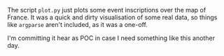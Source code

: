 The script `plot.py` just plots some event inscriptions over the map
of France.  It was a quick and dirty visualisation of some real data,
so things like `argparse` aren't included, as it was a one-off.

I'm committing it hear as POC in case I need something like this
another day.
